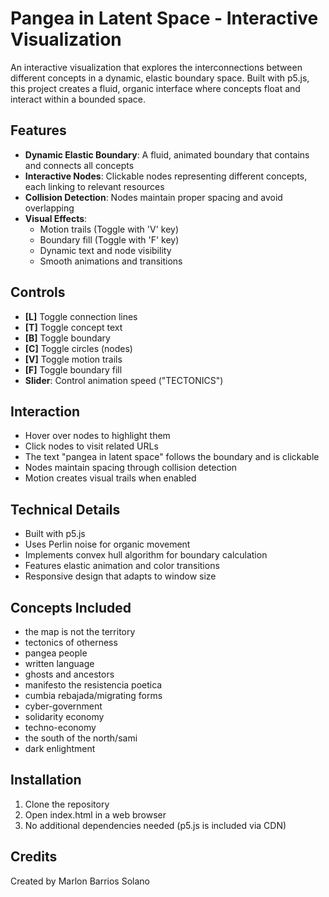 # Pangea in Latent Space - Interactive Visualization

An interactive visualization that explores the interconnections between different concepts in a dynamic, elastic boundary space. Built with p5.js, this project creates a fluid, organic interface where concepts float and interact within a bounded space.

## Features

- **Dynamic Elastic Boundary**: A fluid, animated boundary that contains and connects all concepts
- **Interactive Nodes**: Clickable nodes representing different concepts, each linking to relevant resources
- **Collision Detection**: Nodes maintain proper spacing and avoid overlapping
- **Visual Effects**:
  - Motion trails (Toggle with 'V' key)
  - Boundary fill (Toggle with 'F' key)
  - Dynamic text and node visibility
  - Smooth animations and transitions

## Controls

- **[L]** Toggle connection lines
- **[T]** Toggle concept text
- **[B]** Toggle boundary
- **[C]** Toggle circles (nodes)
- **[V]** Toggle motion trails
- **[F]** Toggle boundary fill
- **Slider**: Control animation speed ("TECTONICS")

## Interaction

- Hover over nodes to highlight them
- Click nodes to visit related URLs
- The text "pangea in latent space" follows the boundary and is clickable
- Nodes maintain spacing through collision detection
- Motion creates visual trails when enabled

## Technical Details

- Built with p5.js
- Uses Perlin noise for organic movement
- Implements convex hull algorithm for boundary calculation
- Features elastic animation and color transitions
- Responsive design that adapts to window size

## Concepts Included

- the map is not the territory
- tectonics of otherness
- pangea people
- written language
- ghosts and ancestors
- manifesto the resistencia poetica
- cumbia rebajada/migrating forms
- cyber-government
- solidarity economy
- techno-economy
- the south of the north/sami
- dark enlightment

## Installation

1. Clone the repository
2. Open index.html in a web browser
3. No additional dependencies needed (p5.js is included via CDN)

## Credits

Created by Marlon Barrios Solano 